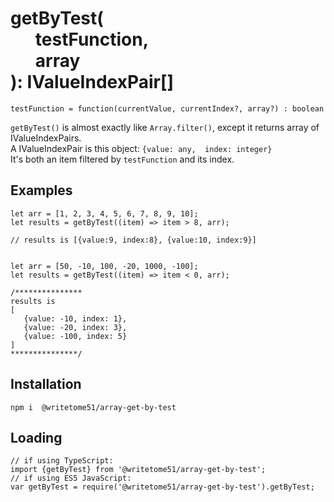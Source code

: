 # getByTest(<br>&nbsp;&nbsp;&nbsp;&nbsp;&nbsp;&nbsp;testFunction,<br>&nbsp;&nbsp;&nbsp;&nbsp;&nbsp;&nbsp;array<br>): IValueIndexPair[]

`testFunction = function(currentValue, currentIndex?, array?) : boolean`

`getByTest()` is almost exactly like `Array.filter()`, except it returns array of 
IValueIndexPairs.  
A  IValueIndexPair is this object:  `{value: any,  index: integer}`  
It's both an item filtered by `testFunction` and its index.


## Examples
```
let arr = [1, 2, 3, 4, 5, 6, 7, 8, 9, 10];
let results = getByTest((item) => item > 8, arr);

// results is [{value:9, index:8}, {value:10, index:9}]


let arr = [50, -10, 100, -20, 1000, -100];
let results = getByTest((item) => item < 0, arr);

/*************** 
results is 
[
   {value: -10, index: 1}, 
   {value: -20, index: 3}, 
   {value: -100, index: 5}
]
***************/

```

## Installation
`npm i  @writetome51/array-get-by-test`

## Loading
```
// if using TypeScript:
import {getByTest} from '@writetome51/array-get-by-test';
// if using ES5 JavaScript:
var getByTest = require('@writetome51/array-get-by-test').getByTest;
```